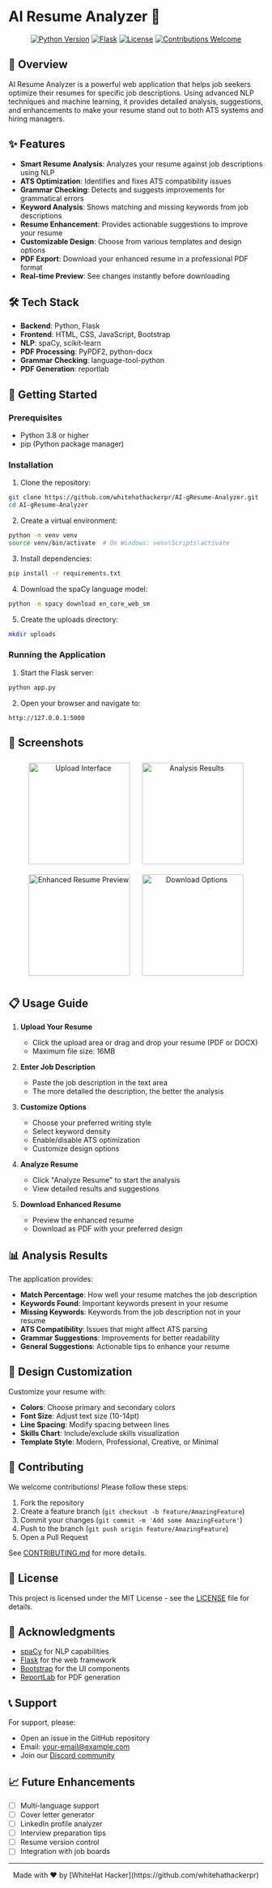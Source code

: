 # AI Resume Analyzer 🚀

<div align="center">

[![Python Version](https://img.shields.io/badge/python-3.8%2B-blue.svg)](https://www.python.org/downloads/)
[![Flask](https://img.shields.io/badge/flask-2.0.0-green.svg)](https://flask.palletsprojects.com/)
[![License](https://img.shields.io/badge/license-MIT-blue.svg)](LICENSE)
[![Contributions Welcome](https://img.shields.io/badge/contributions-welcome-brightgreen.svg)](CONTRIBUTING.md)

</div>

## 📝 Overview

AI Resume Analyzer is a powerful web application that helps job seekers optimize their resumes for specific job descriptions. Using advanced NLP techniques and machine learning, it provides detailed analysis, suggestions, and enhancements to make your resume stand out to both ATS systems and hiring managers.

## ✨ Features

- **Smart Resume Analysis**: Analyzes your resume against job descriptions using NLP
- **ATS Optimization**: Identifies and fixes ATS compatibility issues
- **Grammar Checking**: Detects and suggests improvements for grammatical errors
- **Keyword Analysis**: Shows matching and missing keywords from job descriptions
- **Resume Enhancement**: Provides actionable suggestions to improve your resume
- **Customizable Design**: Choose from various templates and design options
- **PDF Export**: Download your enhanced resume in a professional PDF format
- **Real-time Preview**: See changes instantly before downloading

## 🛠️ Tech Stack

- **Backend**: Python, Flask
- **Frontend**: HTML, CSS, JavaScript, Bootstrap
- **NLP**: spaCy, scikit-learn
- **PDF Processing**: PyPDF2, python-docx
- **Grammar Checking**: language-tool-python
- **PDF Generation**: reportlab

## 🚀 Getting Started

### Prerequisites

- Python 3.8 or higher
- pip (Python package manager)

### Installation

1. Clone the repository:
```bash
git clone https://github.com/whitehathackerpr/AI-gResume-Analyzer.git
cd AI-gResume-Analyzer
```

2. Create a virtual environment:
```bash
python -m venv venv
source venv/bin/activate  # On Windows: venv\Scripts\activate
```

3. Install dependencies:
```bash
pip install -r requirements.txt
```

4. Download the spaCy language model:
```bash
python -m spacy download en_core_web_sm
```

5. Create the uploads directory:
```bash
mkdir uploads
```

### Running the Application

1. Start the Flask server:
```bash
python app.py
```

2. Open your browser and navigate to:
```
http://127.0.0.1:5000
```

## 📸 Screenshots

<div align="center">
  <img src="screenshots/11.png" alt="Upload Interface" width="200" style="margin: 10px;"/>
  <img src="screenshots/22.png" alt="Analysis Results" width="200" style="margin: 10px;"/>
  <img src="screenshots/33.png" alt="Enhanced Resume Preview" width="200" style="margin: 10px;"/>
  <img src="screenshots/44.png" alt="Download Options" width="200" style="margin: 10px;"/>
</div>

## 📋 Usage Guide

1. **Upload Your Resume**
   - Click the upload area or drag and drop your resume (PDF or DOCX)
   - Maximum file size: 16MB

2. **Enter Job Description**
   - Paste the job description in the text area
   - The more detailed the description, the better the analysis

3. **Customize Options**
   - Choose your preferred writing style
   - Select keyword density
   - Enable/disable ATS optimization
   - Customize design options

4. **Analyze Resume**
   - Click "Analyze Resume" to start the analysis
   - View detailed results and suggestions

5. **Download Enhanced Resume**
   - Preview the enhanced resume
   - Download as PDF with your preferred design

## 📊 Analysis Results

The application provides:

- **Match Percentage**: How well your resume matches the job description
- **Keywords Found**: Important keywords present in your resume
- **Missing Keywords**: Keywords from the job description not in your resume
- **ATS Compatibility**: Issues that might affect ATS parsing
- **Grammar Suggestions**: Improvements for better readability
- **General Suggestions**: Actionable tips to enhance your resume

## 🎨 Design Customization

Customize your resume with:

- **Colors**: Choose primary and secondary colors
- **Font Size**: Adjust text size (10-14pt)
- **Line Spacing**: Modify spacing between lines
- **Skills Chart**: Include/exclude skills visualization
- **Template Style**: Modern, Professional, Creative, or Minimal

## 🤝 Contributing

We welcome contributions! Please follow these steps:

1. Fork the repository
2. Create a feature branch (`git checkout -b feature/AmazingFeature`)
3. Commit your changes (`git commit -m 'Add some AmazingFeature'`)
4. Push to the branch (`git push origin feature/AmazingFeature`)
5. Open a Pull Request

See [CONTRIBUTING.md](CONTRIBUTING.md) for more details.

## 📄 License

This project is licensed under the MIT License - see the [LICENSE](LICENSE) file for details.

## 🙏 Acknowledgments

- [spaCy](https://spacy.io/) for NLP capabilities
- [Flask](https://flask.palletsprojects.com/) for the web framework
- [Bootstrap](https://getbootstrap.com/) for the UI components
- [ReportLab](https://www.reportlab.com/) for PDF generation

## 📞 Support

For support, please:
- Open an issue in the GitHub repository
- Email: [your-email@example.com](mailto:info@4codex.com)
- Join our [Discord community](https://discord.gg/your-server)

## 📈 Future Enhancements

- [ ] Multi-language support
- [ ] Cover letter generator
- [ ] LinkedIn profile analyzer
- [ ] Interview preparation tips
- [ ] Resume version control
- [ ] Integration with job boards

---

<div align="center">
Made with ❤️ by [WhiteHat Hacker](https://github.com/whitehathackerpr)
</div> 